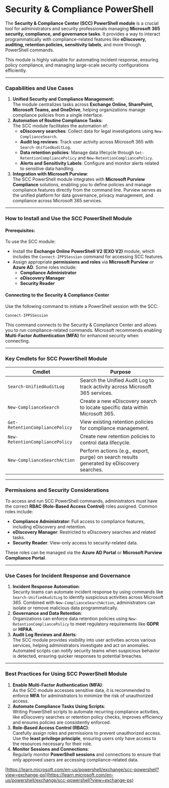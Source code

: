 # Security & Compliance PowerShell

The **Security & Compliance Center (SCC) PowerShell module** is a crucial tool for administrators and security professionals managing **Microsoft 365 security, compliance, and governance tasks**. It provides a way to interact programmatically with compliance-related features like **eDiscovery, auditing, retention policies, sensitivity labels**, and more through PowerShell commands.

This module is highly valuable for automating incident response, ensuring policy compliance, and managing large-scale security configurations efficiently.

***

### **Capabilities and Use Cases**

1. **Unified Security and Compliance Management:**\
   The module centralizes tasks across **Exchange Online, SharePoint, Microsoft Teams, and OneDrive**, helping organizations manage compliance policies from a single interface.
2. **Automation of Routine Compliance Tasks:**\
   The SCC module facilitates the automation of:
   * **eDiscovery searches**: Collect data for legal investigations using `New-ComplianceSearch`.
   * **Audit log reviews**: Track user activity across Microsoft 365 with `Search-UnifiedAuditLog`.
   * **Data retention policies**: Manage data lifecycle through `Get-RetentionCompliancePolicy` and `New-RetentionCompliancePolicy`.
   * **Alerts and Sensitivity Labels**: Configure and monitor alerts related to sensitive data handling.
3. **Integration with Microsoft Purview**:\
   The SCC PowerShell module integrates with **Microsoft Purview Compliance** solutions, enabling you to define policies and manage compliance features directly from the command line. Purview serves as the unified platform for data governance, privacy management, and compliance across Microsoft 365 services.

***

### **How to Install and Use the SCC PowerShell Module**

#### **Prerequisites**:

To use the SCC module:

* Install the **Exchange Online PowerShell V2 (EXO V2)** module, which includes the `Connect-IPPSSession` command for accessing SCC features.
* Assign appropriate **permissions and roles** via **Microsoft Purview** or **Azure AD**. Some roles include:
  * **Compliance Administrator**
  * **eDiscovery Manager**
  * **Security Reader**

#### **Connecting to the Security & Compliance Center**

Use the following command to initiate a PowerShell session with the SCC:

```powershell
Connect-IPPSSession
```

This command connects to the Security & Compliance Center and allows you to run compliance-related commands. Microsoft recommends enabling **Multi-Factor Authentication (MFA)** for enhanced security when connecting.

***

### **Key Cmdlets for SCC PowerShell Module**

| **Cmdlet**                      | **Purpose**                                                                               |
| ------------------------------- | ----------------------------------------------------------------------------------------- |
| `Search-UnifiedAuditLog`        | Search the Unified Audit Log to track activity across Microsoft 365 services.             |
| `New-ComplianceSearch`          | Create a new eDiscovery search to locate specific data within Microsoft 365.              |
| `Get-RetentionCompliancePolicy` | View existing retention policies for compliance management.                               |
| `New-RetentionCompliancePolicy` | Create new retention policies to control data lifecycle.                                  |
| `New-ComplianceSearchAction`    | Perform actions (e.g., export, purge) on search results generated by eDiscovery searches. |

***

### **Permissions and Security Considerations**

To access and run SCC PowerShell commands, administrators must have the correct **RBAC (Role-Based Access Control)** roles assigned. Common roles include:

* **Compliance Administrator**: Full access to compliance features, including eDiscovery and retention.
* **eDiscovery Manager**: Restricted to eDiscovery searches and related tasks.
* **Security Reader**: View-only access to security-related data.

These roles can be managed via the **Azure AD Portal** or **Microsoft Purview Compliance Portal**.

***

### **Use Cases for Incident Response and Governance**

1. **Incident Response Automation**:\
   Security teams can automate incident response by using commands like `Search-UnifiedAuditLog` to identify suspicious activities across Microsoft 365. Combined with `New-ComplianceSearchAction`, administrators can isolate or remove malicious data programmatically.
2. **Governance and Data Retention**:\
   Organizations can enforce data retention policies using `New-RetentionCompliancePolicy` to meet regulatory requirements like **GDPR** or **HIPAA**.
3. **Audit Log Reviews and Alerts**:\
   The SCC module provides visibility into user activities across various services, helping administrators investigate and act on anomalies. Automated scripts can notify security teams when suspicious behavior is detected, ensuring quicker responses to potential breaches.

***

### **Best Practices for Using SCC PowerShell Module**

1. **Enable Multi-Factor Authentication (MFA)**:\
   As the SCC module accesses sensitive data, it is recommended to enforce **MFA** for administrators to minimize the risk of unauthorized access.
2. **Automate Compliance Tasks Using Scripts**:\
   Writing PowerShell scripts to automate recurring compliance activities, like eDiscovery searches or retention policy checks, improves efficiency and ensures policies are consistently enforced.
3. **Role-Based Access Control (RBAC)**:\
   Carefully assign roles and permissions to prevent unauthorized access. Use the **least privilege principle**, ensuring users only have access to the resources necessary for their role.
4. **Monitor Sessions and Connections**:\
   Regularly monitor **PowerShell sessions** and connections to ensure that only approved users are accessing compliance-related data.

[https://learn.microsoft.com/en-us/powershell/exchange/scc-powershell?view=exchange-ps](https://learn.microsoft.com/en-us/powershell/exchange/scc-powershell?view=exchange-ps)
